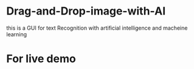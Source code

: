# Drag-and-Drop-image-with-AI
this is a GUI for text Recognition with artificial intelligence and macheine learning

# For live demo
